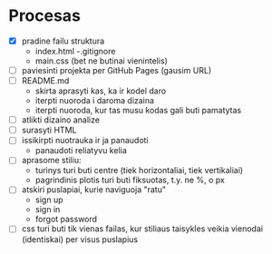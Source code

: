 # Procesas

- [x] pradine failu struktura
    - index.html
    -.gitignore
    - main.css (bet ne butinai vienintelis)
- [ ] paviesinti projekta per GitHub Pages (gausim URL)
- [ ] README.md 
    - skirta aprasyti kas, ka ir kodel daro
    - iterpti nuoroda i daroma dizaina
    - iterpti nuoroda, kur tas musu kodas gali buti pamatytas
- [ ] atlikti dizaino analize
- [ ] surasyti HTML
- [ ] issikirpti nuotrauka ir ja panaudoti
    - panaudoti reliatyvu kelia
- [ ] aprasome stiliu:
    - turinys turi buti centre (tiek horizontaliai, tiek vertikaliai)
    - pagrindinis plotis turi buti fiksuotas, t.y. ne %, o px
- [ ] atskiri puslapiai, kurie naviguoja "ratu"
    - sign up
    - sign in
    - forgot password
- [ ] css turi buti tik vienas failas, kur stiliaus taisykles veikia vienodai (identiskai) per visus puslapius